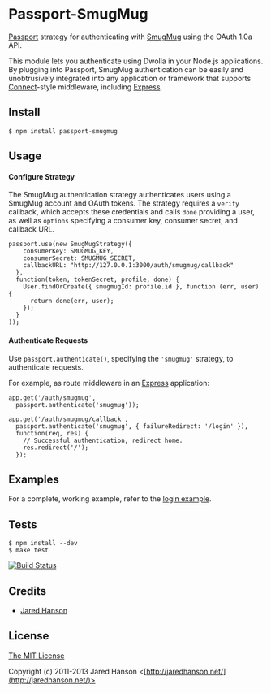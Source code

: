 # Passport-SmugMug

[Passport](https://github.com/jaredhanson/passport) strategy for authenticating
with [SmugMug](http://www.smugmug.com/) using the OAuth 1.0a API.

This module lets you authenticate using Dwolla in your Node.js applications.
By plugging into Passport, SmugMug authentication can be easily and
unobtrusively integrated into any application or framework that supports
[Connect](http://www.senchalabs.org/connect/)-style middleware, including
[Express](http://expressjs.com/).

## Install

    $ npm install passport-smugmug

## Usage

#### Configure Strategy

The SmugMug authentication strategy authenticates users using a SmugMug account
and OAuth tokens.  The strategy requires a `verify` callback, which accepts
these credentials and calls `done` providing a user, as well as `options`
specifying a consumer key, consumer secret, and callback URL.

    passport.use(new SmugMugStrategy({
        consumerKey: SMUGMUG_KEY,
        consumerSecret: SMUGMUG_SECRET,
        callbackURL: "http://127.0.0.1:3000/auth/smugmug/callback"
      },
      function(token, tokenSecret, profile, done) {
        User.findOrCreate({ smugmugId: profile.id }, function (err, user) {
          return done(err, user);
        });
      }
    ));

#### Authenticate Requests

Use `passport.authenticate()`, specifying the `'smugmug'` strategy, to
authenticate requests.

For example, as route middleware in an [Express](http://expressjs.com/)
application:

    app.get('/auth/smugmug',
      passport.authenticate('smugmug'));
    
    app.get('/auth/smugmug/callback', 
      passport.authenticate('smugmug', { failureRedirect: '/login' }),
      function(req, res) {
        // Successful authentication, redirect home.
        res.redirect('/');
      });

## Examples

For a complete, working example, refer to the [login example](https://github.com/jaredhanson/passport-smugmug/tree/master/examples/login).

## Tests

    $ npm install --dev
    $ make test

[![Build Status](https://secure.travis-ci.org/jaredhanson/passport-smugmug.png)](http://travis-ci.org/jaredhanson/passport-smugmug)

## Credits

  - [Jared Hanson](http://github.com/jaredhanson)

## License

[The MIT License](http://opensource.org/licenses/MIT)

Copyright (c) 2011-2013 Jared Hanson <[http://jaredhanson.net/](http://jaredhanson.net/)>
